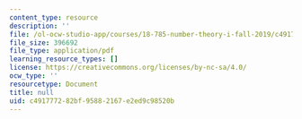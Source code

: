 ```yaml
---
content_type: resource
description: ''
file: /ol-ocw-studio-app/courses/18-785-number-theory-i-fall-2019/c491777282bf95882167e2ed9c98520b_MIT18_785F19_lec26.pdf
file_size: 396692
file_type: application/pdf
learning_resource_types: []
license: https://creativecommons.org/licenses/by-nc-sa/4.0/
ocw_type: ''
resourcetype: Document
title: null
uid: c4917772-82bf-9588-2167-e2ed9c98520b
---
```

